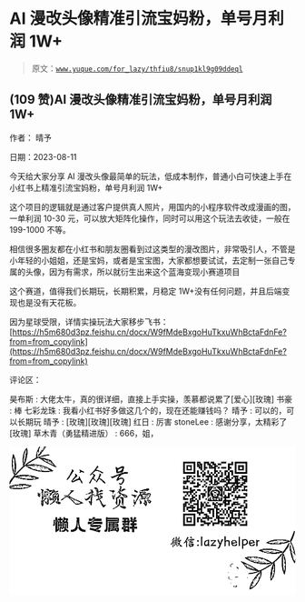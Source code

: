 # AI 漫改头像精准引流宝妈粉，单号月利润 1W+

> 原文：[`www.yuque.com/for_lazy/thfiu8/snup1kl9g09ddeql`](https://www.yuque.com/for_lazy/thfiu8/snup1kl9g09ddeql)



## (109 赞)AI 漫改头像精准引流宝妈粉，单号月利润 1W+ 

作者： 晴予 

日期：2023-08-11 

今天给大家分享 AI 漫改头像最简单的玩法，低成本制作，普通小白可快速上手在小红书上精准引流宝妈粉，单号月利润 1W+ 

这个项目的逻辑就是通过客户提供真人照片，用国内的小程序软件改成漫画的图，一单利润 10-30 元，可以放大矩阵化操作，同时可以用这个玩法去收徒，一般在 199-1000 不等。 

相信很多圈友都在小红书和朋友圈看到过这类型的漫改图片，非常吸引人，不管是小年轻的小姐姐，还是宝妈，或者是宝宝图，大家都想要试试，去定制一张自己专属的头像，因为有需求，所以就衍生出来这个蓝海变现小赛道项目 

这个赛道，值得我们长期玩，长期积累，月稳定 1W+没有任何问题，并且后端变现也是没有天花板。 

因为星球受限，详情实操玩法大家移步飞书： [https://h5m680d3pz.feishu.cn/docx/W9fMdeBxgoHuTkxuWhBctaFdnFe?from=from_copylink](https://h5m680d3pz.feishu.cn/docx/W9fMdeBxgoHuTkxuWhBctaFdnFe?from=from_copylink) 

评论区： 

昊布斯 : 大佬太牛，真的很详细，直接上手实操，羡慕都说累了[爱心][玫瑰] 书豪 : 棒 七彩龙珠 : 我看小红书好多做这几个的，现在还能赚钱吗？ 晴予 : 可以的，可以长期玩 晴予 : [玫瑰][玫瑰][玫瑰] 红日 : 厉害 stoneLee : 感谢分享，太精彩了[玫瑰] 草木青（勇猛精进版） : 666，姐， 

![](img/894d30a529e7c37bcd3392323c99941c.png)  